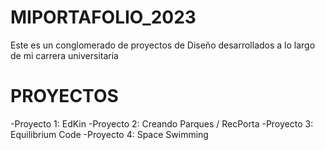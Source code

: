 # MIPORTAFOLIO_2023
Este es un conglomerado de proyectos de Diseño desarrollados a lo largo de mi carrera universitaria

# PROYECTOS
-Proyecto 1: EdKin
-Proyecto 2: Creando Parques / RecPorta 
-Proyecto 3: Equilibrium Code
-Proyecto 4: Space Swimming